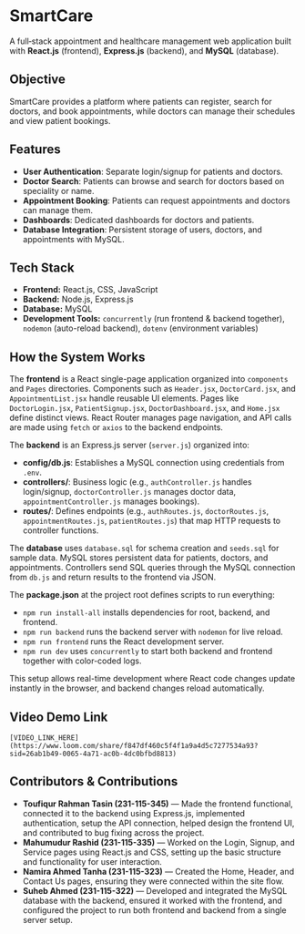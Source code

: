# SmartCare

A full‑stack appointment and healthcare management web application built with **React.js** (frontend), **Express.js** (backend), and **MySQL** (database).

## Objective

SmartCare provides a platform where patients can register, search for doctors, and book appointments, while doctors can manage their schedules and view patient bookings.

## Features

* **User Authentication**: Separate login/signup for patients and doctors.
* **Doctor Search**: Patients can browse and search for doctors based on speciality or name.
* **Appointment Booking**: Patients can request appointments and doctors can manage them.
* **Dashboards**: Dedicated dashboards for doctors and patients.
* **Database Integration**: Persistent storage of users, doctors, and appointments with MySQL.

## Tech Stack

* **Frontend:** React.js, CSS, JavaScript
* **Backend:** Node.js, Express.js
* **Database:** MySQL
* **Development Tools:** `concurrently` (run frontend & backend together), `nodemon` (auto-reload backend), `dotenv` (environment variables)

## How the System Works

The **frontend** is a React single-page application organized into `components` and `Pages` directories. Components such as `Header.jsx`, `DoctorCard.jsx`, and `AppointmentList.jsx` handle reusable UI elements. Pages like `DoctorLogin.jsx`, `PatientSignup.jsx`, `DoctorDashboard.jsx`, and `Home.jsx` define distinct views. React Router manages page navigation, and API calls are made using `fetch` or `axios` to the backend endpoints.

The **backend** is an Express.js server (`server.js`) organized into:

* **config/db.js**: Establishes a MySQL connection using credentials from `.env`.
* **controllers/**: Business logic (e.g., `authController.js` handles login/signup, `doctorController.js` manages doctor data, `appointmentController.js` manages bookings).
* **routes/**: Defines endpoints (e.g., `authRoutes.js`, `doctorRoutes.js`, `appointmentRoutes.js`, `patientRoutes.js`) that map HTTP requests to controller functions.

The **database** uses `database.sql` for schema creation and `seeds.sql` for sample data. MySQL stores persistent data for patients, doctors, and appointments. Controllers send SQL queries through the MySQL connection from `db.js` and return results to the frontend via JSON.

The **package.json** at the project root defines scripts to run everything:

* `npm run install-all` installs dependencies for root, backend, and frontend.
* `npm run backend` runs the backend server with `nodemon` for live reload.
* `npm run frontend` runs the React development server.
* `npm run dev` uses `concurrently` to start both backend and frontend together with color-coded logs.

This setup allows real-time development where React code changes update instantly in the browser, and backend changes reload automatically.

## Video Demo Link

`[VIDEO_LINK_HERE]
(https://www.loom.com/share/f847df460c5f4f1a9a4d5c7277534a93?sid=26ab1b49-0065-4a71-ac0b-4dc0bfbd8813)`

## Contributors & Contributions

* **Toufiqur Rahman Tasin (231-115-345)** — Made the frontend functional, connected it to the backend using Express.js, implemented authentication, setup the API connection, helped design the frontend UI, and contributed to bug fixing across the project.
* **Mahumudur Rashid (231-115-335)** — Worked on the Login, Signup, and Service pages using React.js and CSS, setting up the basic structure and functionality for user interaction.
* **Namira Ahmed Tanha (231-115-323)** — Created the Home, Header, and Contact Us pages, ensuring they were connected within the site flow.
* **Suheb Ahmed (231-115-322)** — Developed and integrated the MySQL database with the backend, ensured it worked with the frontend, and configured the project to run both frontend and backend from a single server setup.
